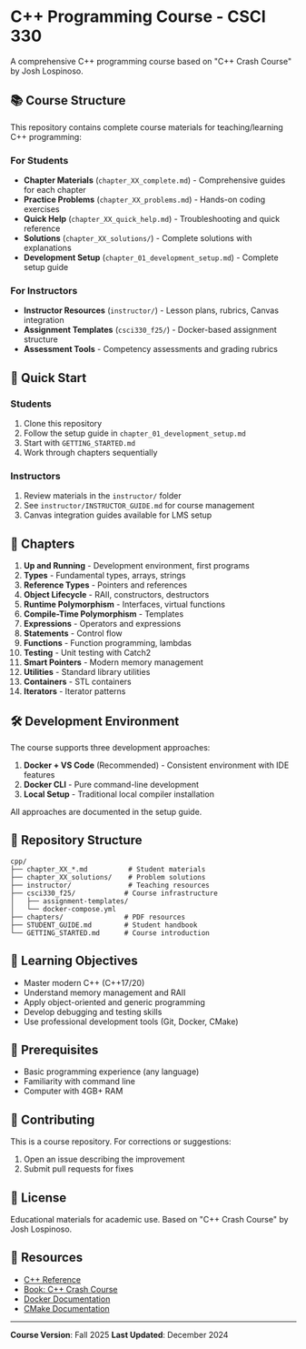 # C++ Programming Course - CSCI 330

A comprehensive C++ programming course based on "C++ Crash Course" by Josh Lospinoso.

## 📚 Course Structure

This repository contains complete course materials for teaching/learning C++ programming:

### For Students
- **Chapter Materials** (`chapter_XX_complete.md`) - Comprehensive guides for each chapter
- **Practice Problems** (`chapter_XX_problems.md`) - Hands-on coding exercises
- **Quick Help** (`chapter_XX_quick_help.md`) - Troubleshooting and quick reference
- **Solutions** (`chapter_XX_solutions/`) - Complete solutions with explanations
- **Development Setup** (`chapter_01_development_setup.md`) - Complete setup guide

### For Instructors
- **Instructor Resources** (`instructor/`) - Lesson plans, rubrics, Canvas integration
- **Assignment Templates** (`csci330_f25/`) - Docker-based assignment structure
- **Assessment Tools** - Competency assessments and grading rubrics

## 🚀 Quick Start

### Students
1. Clone this repository
2. Follow the setup guide in `chapter_01_development_setup.md`
3. Start with `GETTING_STARTED.md`
4. Work through chapters sequentially

### Instructors
1. Review materials in the `instructor/` folder
2. See `instructor/INSTRUCTOR_GUIDE.md` for course management
3. Canvas integration guides available for LMS setup

## 📖 Chapters

1. **Up and Running** - Development environment, first programs
2. **Types** - Fundamental types, arrays, strings
3. **Reference Types** - Pointers and references
4. **Object Lifecycle** - RAII, constructors, destructors
5. **Runtime Polymorphism** - Interfaces, virtual functions
6. **Compile-Time Polymorphism** - Templates
7. **Expressions** - Operators and expressions
8. **Statements** - Control flow
9. **Functions** - Function programming, lambdas
10. **Testing** - Unit testing with Catch2
11. **Smart Pointers** - Modern memory management
12. **Utilities** - Standard library utilities
13. **Containers** - STL containers
14. **Iterators** - Iterator patterns

## 🛠️ Development Environment

The course supports three development approaches:
1. **Docker + VS Code** (Recommended) - Consistent environment with IDE features
2. **Docker CLI** - Pure command-line development
3. **Local Setup** - Traditional local compiler installation

All approaches are documented in the setup guide.

## 📂 Repository Structure

```
cpp/
├── chapter_XX_*.md          # Student materials
├── chapter_XX_solutions/    # Problem solutions
├── instructor/              # Teaching resources
├── csci330_f25/            # Course infrastructure
│   ├── assignment-templates/
│   └── docker-compose.yml
├── chapters/               # PDF resources
├── STUDENT_GUIDE.md        # Student handbook
└── GETTING_STARTED.md      # Course introduction
```

## 🎯 Learning Objectives

- Master modern C++ (C++17/20)
- Understand memory management and RAII
- Apply object-oriented and generic programming
- Develop debugging and testing skills
- Use professional development tools (Git, Docker, CMake)

## 📝 Prerequisites

- Basic programming experience (any language)
- Familiarity with command line
- Computer with 4GB+ RAM

## 🤝 Contributing

This is a course repository. For corrections or suggestions:
1. Open an issue describing the improvement
2. Submit pull requests for fixes

## 📄 License

Educational materials for academic use. Based on "C++ Crash Course" by Josh Lospinoso.

## 🔗 Resources

- [C++ Reference](https://en.cppreference.com/)
- [Book: C++ Crash Course](https://cppcrash.com/)
- [Docker Documentation](https://docs.docker.com/)
- [CMake Documentation](https://cmake.org/documentation/)

---

**Course Version**: Fall 2025
**Last Updated**: December 2024